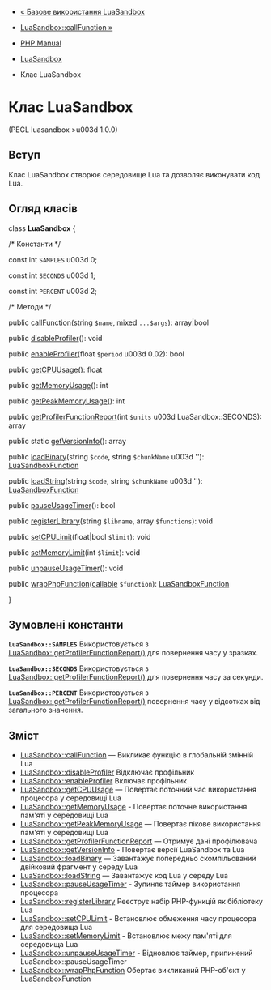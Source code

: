 - [« Базове використання LuaSandbox](luasandbox.examples-basic.md)
- [LuaSandbox::callFunction »](luasandbox.callfunction.md)

- [PHP Manual](index.md)
- [LuaSandbox](book.luasandbox.md)
- Клас LuaSandbox

# Клас LuaSandbox

(PECL luasandbox \>u003d 1.0.0)

## Вступ

Клас LuaSandbox створює середовище Lua та дозволяє виконувати код Lua.

## Огляд класів

class **LuaSandbox** {

/\* Константи \*/

const int `SAMPLES` u003d 0;

const int `SECONDS` u003d 1;

const int `PERCENT` u003d 2;

/\* Методи \*/

public [callFunction](luasandbox.callfunction.md)(string `$name`,
[mixed](language.types.declarations.md#language.types.declarations.mixed)
`...$args`): array\|bool

public [disableProfiler](luasandbox.disableprofiler.md)(): void

public [enableProfiler](luasandbox.enableprofiler.md)(float `$period`
u003d 0.02): bool

public [getCPUUsage](luasandbox.getcpuusage.md)(): float

public [getMemoryUsage](luasandbox.getmemoryusage.md)(): int

public [getPeakMemoryUsage](luasandbox.getpeakmemoryusage.md)(): int

public
[getProfilerFunctionReport](luasandbox.getprofilerfunctionreport.md)(int
`$units` u003d LuaSandbox::SECONDS): array

public static [getVersionInfo](luasandbox.getversioninfo.md)(): array

public [loadBinary](luasandbox.loadbinary.md)(string `$code`, string
`$chunkName` u003d ''): [LuaSandboxFunction](class.luasandboxfunction.md)

public [loadString](luasandbox.loadstring.md)(string `$code`, string
`$chunkName` u003d ''): [LuaSandboxFunction](class.luasandboxfunction.md)

public [pauseUsageTimer](luasandbox.pauseusagetimer.md)(): bool

public [registerLibrary](luasandbox.registerlibrary.md)(string
`$libname`, array `$functions`): void

public [setCPULimit](luasandbox.setcpulimit.md)(float\|bool `$limit`):
void

public [setMemoryLimit](luasandbox.setmemorylimit.md)(int `$limit`):
void

public [unpauseUsageTimer](luasandbox.unpauseusagetimer.md)(): void

public
[wrapPhpFunction](luasandbox.wrapphpfunction.md)([callable](language.types.callable.md)
`$function`): [LuaSandboxFunction](class.luasandboxfunction.md)

}

## Зумовлені константи

**`LuaSandbox::SAMPLES`**
Використовується з
[LuaSandbox::getProfilerFunctionReport()](luasandbox.getprofilerfunctionreport.md)
для повернення часу у зразках.

**`LuaSandbox::SECONDS`**
Використовується з
[LuaSandbox::getProfilerFunctionReport()](luasandbox.getprofilerfunctionreport.md)
для повернення часу за секунди.

**`LuaSandbox::PERCENT`**
Використовується з
[LuaSandbox::getProfilerFunctionReport()](luasandbox.getprofilerfunctionreport.md)
повернення часу у відсотках від загального значення.

## Зміст

- [LuaSandbox::callFunction](luasandbox.callfunction.md) — Викликає
функцію в глобальній змінній Lua
- [LuaSandbox::disableProfiler](luasandbox.disableprofiler.md)
Відключає профільник
- [LuaSandbox::enableProfiler](luasandbox.enableprofiler.md)
Включає профільник
- [LuaSandbox::getCPUUsage](luasandbox.getcpuusage.md) — Повертає
поточний час використання процесора у середовищі Lua
- [LuaSandbox::getMemoryUsage](luasandbox.getmemoryusage.md) -
Повертає поточне використання пам'яті у середовищі Lua
- [LuaSandbox::getPeakMemoryUsage](luasandbox.getpeakmemoryusage.md)
— Повертає пікове використання пам'яті у середовищі Lua
- [LuaSandbox::getProfilerFunctionReport](luasandbox.getprofilerfunctionreport.md)
— Отримує дані профілювача
- [LuaSandbox::getVersionInfo](luasandbox.getversioninfo.md) -
Повертає версії LuaSandbox та Lua
- [LuaSandbox::loadBinary](luasandbox.loadbinary.md) — Завантажує
попередньо скомпільований двійковий фрагмент у середу Lua
- [LuaSandbox::loadString](luasandbox.loadstring.md) — Завантажує код
Lua у середу Lua
- [LuaSandbox::pauseUsageTimer](luasandbox.pauseusagetimer.md) -
Зупиняє таймер використання процесора
- [LuaSandbox::registerLibrary](luasandbox.registerlibrary.md)
Реєструє набір PHP-функцій як бібліотеку Lua
- [LuaSandbox::setCPULimit](luasandbox.setcpulimit.md) -
Встановлює обмеження часу процесора для середовища Lua
- [LuaSandbox::setMemoryLimit](luasandbox.setmemorylimit.md) -
Встановлює межу пам'яті для середовища Lua
- [LuaSandbox::unpauseUsageTimer](luasandbox.unpauseusagetimer.md) -
Відновлює таймер, припинений LuaSandbox::pauseUsageTimer
- [LuaSandbox::wrapPhpFunction](luasandbox.wrapphpfunction.md)
Обертає викликаний PHP-об'єкт у LuaSandboxFunction
